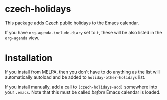 # czech-holidays

This package adds [Czech](https://en.wikipedia.org/wiki/Czech_Republic) public holidays to the Emacs calendar.

If you have `org-agenda-include-diary` set to `t`, these will be also listed in the `org-agenda` view.

# Installation

If you install from MELPA, then you don't have to do anything as the list will automatically autoload and be added to `holiday-other-holidays` list.

If you install manually, add a call to `(czech-holidays-add)` somewhere into your `.emacs`.  Note that this must be called *before* Emacs calendar is loaded.
